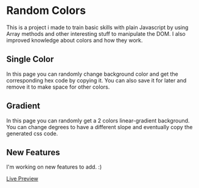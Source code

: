 # Random Colors

This is a project i made to train basic skills with plain Javascript by using Array methods and other interesting stuff to manipulate the DOM.
I also improved knowledge about colors and how they work.

## Single Color

In this page you can randomly change background color and get the corresponding hex code by copying it. 
You can also save it for later and remove it to make space for other colors.

## Gradient

In this page you can randomly get a 2 colors linear-gradient background.
You can change degrees to have a different slope and eventually copy the generated css code.

## New Features

I'm working on new features to add. :)

[Live Preview](https://randomcolorz.netifly.app)
